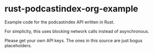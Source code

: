 # rust-podcastindex-org-example
Example code for the podcastindex API written in Rust.

For simplicity, this uses blocking network calls instead of asynchronous.

Please get your own API keys.  The ones in this source are just bogus placeholders.
